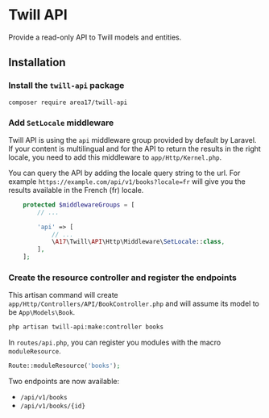 # Twill API

Provide a read-only API to Twill models and entities.
## Installation

### Install the `twill-api` package
```
composer require area17/twill-api
```

### Add `SetLocale` middleware

Twill API is using the `api` middleware group provided by default by Laravel. If your content is multilingual and for the API to return the results in the right locale, you need to add this middleware to `app/Http/Kernel.php`.

You can query the API by adding the locale query string to the url. For example `https://example.com/api/v1/books?locale=fr` will give you the results available in the French (fr) locale.

```php
    protected $middlewareGroups = [
        // ...

        'api' => [
            // ...
            \A17\Twill\API\Http\Middleware\SetLocale::class,
        ],
    ];
```

### Create the resource controller and register the endpoints

 This artisan command will create `app/Http/Controllers/API/BookController.php` and will assume its model to be `App\Models\Book`.

```bash
php artisan twill-api:make:controller books
```

In `routes/api.php`, you can register you modules with the macro `moduleResource`.

```php
Route::moduleResource('books');
```


Two endpoints are now available:

- `/api/v1/books`
- `/api/v1/books/{id}`
